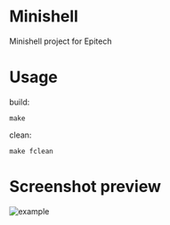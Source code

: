 # Minishell
Minishell project for Epitech

# Usage
build:
```
make
```

clean:
```
make fclean
```


# Screenshot preview
![example](http://image.noelshack.com/fichiers/2018/21/1/1526897085-minishell.png)